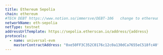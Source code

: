 ```yaml
---
title: Ethereum Sepolia
chain: ethereum
#TECH DEBT https://www.notion.so/immersve/DEBT-106   change to ethereum-sepolia
networkName: eth-sepolia
netType: testnet
addressUrlTemplate: https://sepolia.etherscan.io/address/{address}
protocols:
  - name: universal-evm
    masterContractAddress: "0xe50FF3C352C0176c12c0a130dCa7655eC518fc40"
---
```

